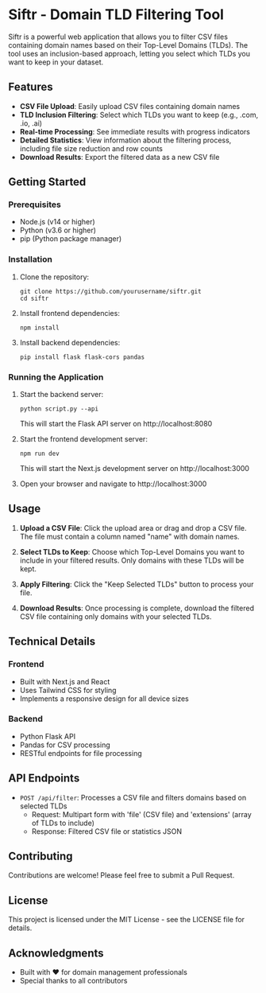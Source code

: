 # Siftr - Domain TLD Filtering Tool

Siftr is a powerful web application that allows you to filter CSV files containing domain names based on their Top-Level Domains (TLDs). The tool uses an inclusion-based approach, letting you select which TLDs you want to keep in your dataset.

## Features

- **CSV File Upload**: Easily upload CSV files containing domain names
- **TLD Inclusion Filtering**: Select which TLDs you want to keep (e.g., .com, .io, .ai)
- **Real-time Processing**: See immediate results with progress indicators
- **Detailed Statistics**: View information about the filtering process, including file size reduction and row counts
- **Download Results**: Export the filtered data as a new CSV file

## Getting Started

### Prerequisites

- Node.js (v14 or higher)
- Python (v3.6 or higher)
- pip (Python package manager)

### Installation

1. Clone the repository:
   ```
   git clone https://github.com/yourusername/siftr.git
   cd siftr
   ```

2. Install frontend dependencies:
   ```
   npm install
   ```

3. Install backend dependencies:
   ```
   pip install flask flask-cors pandas
   ```

### Running the Application

1. Start the backend server:
   ```
   python script.py --api
   ```
   This will start the Flask API server on http://localhost:8080

2. Start the frontend development server:
   ```
   npm run dev
   ```
   This will start the Next.js development server on http://localhost:3000

3. Open your browser and navigate to http://localhost:3000

## Usage

1. **Upload a CSV File**: Click the upload area or drag and drop a CSV file. The file must contain a column named "name" with domain names.

2. **Select TLDs to Keep**: Choose which Top-Level Domains you want to include in your filtered results. Only domains with these TLDs will be kept.

3. **Apply Filtering**: Click the "Keep Selected TLDs" button to process your file.

4. **Download Results**: Once processing is complete, download the filtered CSV file containing only domains with your selected TLDs.

## Technical Details

### Frontend

- Built with Next.js and React
- Uses Tailwind CSS for styling
- Implements a responsive design for all device sizes

### Backend

- Python Flask API
- Pandas for CSV processing
- RESTful endpoints for file processing

## API Endpoints

- `POST /api/filter`: Processes a CSV file and filters domains based on selected TLDs
  - Request: Multipart form with 'file' (CSV file) and 'extensions' (array of TLDs to include)
  - Response: Filtered CSV file or statistics JSON

## Contributing

Contributions are welcome! Please feel free to submit a Pull Request.

## License

This project is licensed under the MIT License - see the LICENSE file for details.

## Acknowledgments

- Built with ❤️ for domain management professionals
- Special thanks to all contributors
